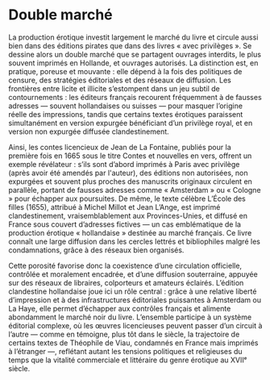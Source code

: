 # Double marché

La production érotique investit largement le marché du livre et circule aussi bien dans des éditions pirates que dans des livres « avec privilèges ». Se dessine alors un double marché que se partagent ouvrages interdits, le plus souvent imprimés en Hollande, et ouvrages autorisés. La distinction est, en pratique, poreuse et mouvante : elle dépend à la fois des politiques de censure, des stratégies éditoriales et des réseaux de diffusion. Les frontières entre licite et illicite s’estompent dans un jeu subtil de contournements : les éditeurs français recourent fréquemment à de fausses adresses — souvent hollandaises ou suisses — pour masquer l’origine réelle des impressions, tandis que certains textes érotiques paraissent simultanément en version expurgée bénéficiant d’un privilège royal, et en version non expurgée diffusée clandestinement.

Ainsi, les contes licencieux de Jean de La Fontaine, publiés pour la première fois en 1665 sous le titre Contes et nouvelles en vers, offrent un exemple révélateur : s’ils sont d’abord imprimés à Paris avec privilège (après avoir été amendés par l'auteur), des éditions non autorisées, non expurgées et souvent plus proches des manuscrits originaux circulent en parallèle, portant de fausses adresses comme « Amsterdam » ou « Cologne » pour échapper aux poursuites. De même, le texte célèbre L’École des filles (1655), attribué à Michel Millot et Jean L’Ange, est imprimé clandestinement, vraisemblablement aux Provinces-Unies, et diffusé en France sous couvert d’adresses fictives — un cas emblématique de la production érotique « hollandaise » destinée au marché français. Ce livre connaît une large diffusion dans les cercles lettrés et bibliophiles malgré les condamnations, grâce à des réseaux bien organisés.

Cette porosité favorise donc la coexistence d’une circulation officielle, contrôlée et moralement encadrée, et d’une diffusion souterraine, appuyée sur des réseaux de libraires, colporteurs et amateurs éclairés. L’édition clandestine hollandaise joue ici un rôle central : grâce à une relative liberté d’impression et à des infrastructures éditoriales puissantes à Amsterdam ou La Haye, elle permet d’échapper aux contrôles français et alimente abondamment le marché noir du livre. L’ensemble participe à un système éditorial complexe, où les œuvres licencieuses peuvent passer d’un circuit à l’autre — comme en témoigne, plus tôt dans le siècle, la trajectoire de certains textes de Théophile de Viau, condamnés en France mais imprimés à l’étranger —, reflétant autant les tensions politiques et religieuses du temps que la vitalité commerciale et littéraire du genre érotique au XVIIᵉ siècle.
